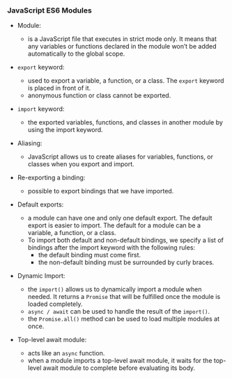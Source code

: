 <h3>JavaScript ES6 Modules</h3>

- Module:
    * is a JavaScript file that executes in strict mode only. It means that any variables or functions declared in the module won’t be added automatically to the global scope.
- `export` keyword:
    * used to export a variable, a function, or a class. The `export` keyword is placed in front of it.
    * anonymous function or class cannot be exported.
- `import` keyword:
    * the exported variables, functions, and classes in another module by using the import keyword. 
- Aliasing:
    * JavaScript allows us to create aliases for variables, functions, or classes when you export and import. 
- Re-exporting a binding:
    * possible to export bindings that we have imported.
- Default exports:
    * a module can have one and only one default export. The default export is easier to import. The default for a module can be a variable, a function, or a class.
    * To import both default and non-default bindings, we specify a list of bindings after the import keyword with the following rules:
        - the default binding must come first.
        - the non-default binding must be surrounded by curly braces.
- Dynamic Import:
    * the `import()` allows us to dynamically import a module when needed. It returns a `Promise` that will be fulfilled once the module is loaded completely.
    * `async / await` can be used to handle the result of the `import()`.
    * the `Promise.all()` method  can be used to load multiple modules at once.

- Top-level await module:
    * acts like an `async` function.
    * when a module imports a top-level await module, it waits for the top-level await module to complete before evaluating its body.